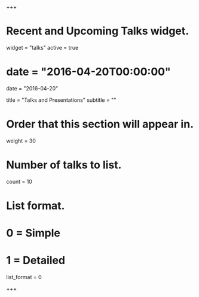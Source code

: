 +++
# Recent and Upcoming Talks widget.
widget = "talks"
active = true
# date = "2016-04-20T00:00:00"
date = "2016-04-20"

title = "Talks and Presentations"
subtitle = ""

# Order that this section will appear in.
weight = 30

# Number of talks to list.
count = 10

# List format.
#   0 = Simple
#   1 = Detailed
list_format = 0

+++

